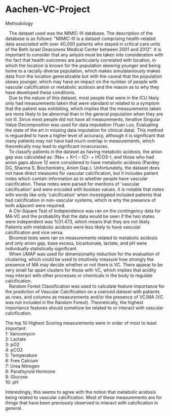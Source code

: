 # Aachen-VC-Project

Methodology

&nbsp;&nbsp;&nbsp;The dataset used was the MIMIC-III database. The description of the database is as follows: "MIMIC-III is a dataset comprising health-related data associated with over 40,000 patients who stayed in critical care units of the Beth Israel Deaconess Medical Center between 2001 and 2012". It is important to consider that any anlysis must be taken into consideration with the fact that health outcomes are particularly correlated with location, in which the location is known for the population skewing younger and being home to a racially diverse population, which makes simulataniously makes data from the location generalizable but with the caveat that the population skews younger, which may have an impact on the number of people with vascular calcification or metabolic acidosis and the reason as to why they have developed these conditions.<br>
&nbsp;&nbsp;&nbsp;Due to the nature of this dataset, most people that were in the ICU likely only had measurements taken that were standard or related to a symptom that the patient was exhibiting, which implies that the measurements taken are more likely to be abnormal than in the general population when they are not ill. Since most people did not have all measurements, iterative Singular Value Decomposition was used for data imputation (Yuan Luo, Evaluating the state of the art in missing data imputation for clinical data). This method is reguarded to have a higher level of accuracy, although it is significant that many patients may not have had much overlap in measurements, which theoretically may lead to significant innacuracies.<br>
&nbsp;&nbsp;&nbsp;To classify patients in the dataset as having metabolic acidosis, the anion gap was calculated as: (Na+ + K+) – (Cl- + HCO3-), and those who had anion gaps above 12 were considered to have metabolic acidosis (Pandey DG, Sharma S. Biochemistry, Anion Gap.). Unfortunately, the dataset does not have direct measures for vascular calcification, but it includes patient notes which contain information as to whether people have vascular calcification. These notes were parsed for mentions of 'vascular calcification' and were encoded with boolean values. It is notable that notes with words like only 'calcification' when investigated included patients that had calcification in non-vascular systems, which is why the presence of both adjacent were required.<br>
&nbsp;&nbsp;&nbsp;A Chi-Square Test of Independence was ran on the contingency data for MA-VC and the probability that the data would be seen if the two states were independent was %01.473, which means that they are not likely. Patients with metabolic acidosis were less likely to have vascular calcification and vice versa.<br>
&nbsp;&nbsp;&nbsp;Binomial tests were ran on measurements related to metabolic acidosis and only anion gap, base excess, bicarbonate, lactate, and pH were individually statistically significant.<br>
&nbsp;&nbsp;&nbsp;When UMAP was used for dimensionality reduction for the evaluation of clustering, which could be used to intuitively measure how strongly the presence of MA may decide whether or not there is VC. There appear to be very small far apart clusters for those with VC, which implies that acidity may interact with other processes or chemicals in the body to regulate calcification.<br>
&nbsp;&nbsp;&nbsp;Random Forest Classification was used to calculate feature importance for the prediction of Vascular Calcification on a coerced dataset with patients as rows, and columns as measurements and/or the presence of VC/MA (VC was not included in the Random Forest). Theoretically, the highest importance features should somehow be related to or interact with vascular calcification.<br>

The top 10 Highest Scoring measurements were in order of most to least important:<br>
1: Vancomycin<br>
2: Lactate<br>
3: pO2<br>
4: pCO2<br>
5: Temperature<br>
6: Free Calcium<br>
7: Urea Nitrogen<br>
8: Parathyroid Hormone<br>
9: Glucose<br>
10: pH<br>

Interestingly, this seems to agree with the notion that metabolic acidosis being related to vascular calcification. Most of these measurements are for things that have been previously observed to interact with calcification in general.<br>
